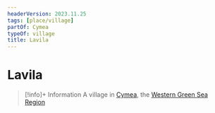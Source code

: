 ```yaml
---
headerVersion: 2023.11.25
tags: [place/village]
partOf: Cymea
typeOf: village
title: Lavila
---
```

# Lavila
>[!info]+ Information
> A village in [Cymea](<./cymea.md>), the [Western Green Sea Region](<../western-green-sea-region.md>)


